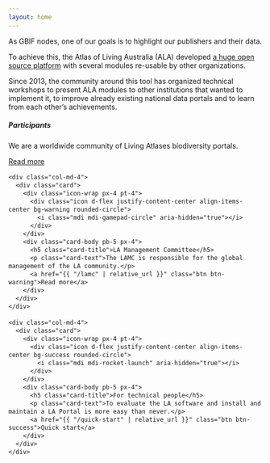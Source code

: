 ```yaml
---
layout: home
---
```


<section>
  <!-- https://bootstrapious.com/p/bootstrap-image-overlay -->
  <!-- Block with a gradient transparent overlay -->
  <!-- https://images.ala.org.au/image/179b8bf5-6858-4798-8ab0-c6ef00e7393b -->
  <div class="overlay-dark bg-cover bg-center p-5" style="background: url(/assets/img/participants/au-5.jpg);background-size: cover; background-repeat: no-repeat;" data-toggle="tooltip" data-placement="right" data-html="true" title="<em>Myrmecobius fasciatus Waterhouse, 1836</em><br>© Owen Lishmund, CC-BY-3.0">
    <div class="overlay-content text-white text-center p-5">
      <div class="container">
        <p class="lead demo-text mb-4">As GBIF nodes, one of our goals is to highlight our publishers and their data.</p>
        <p class="lead demo-text mb-4">To achieve this, the Atlas of Living Australia (ALA) developed <a href="https://github.com/AtlasOfLivingAustralia/" target="_blank">a huge open source platform</a> with several modules re-usable by other organizations.</p>
        <p class="lead demo-text mb-4">Since 2013, the community around this tool has organized technical workshops to present ALA modules to other institutions that wanted to implement it, to improve already existing national data portals and to learn from each other’s achievements.</p>
      </div>
    </div>
  </div>
</section>

<!-- based in https://preview.colorlib.com/#smash -->
<section class="section-2" id="cards">

<div class="container card-styles">
  <div class="row">
    <div class="col-md-4">
      <div class="card">
        <div class="icon-wrap px-4 pt-4">
          <div class="icon d-flex justify-content-center align-items-center bg-info rounded-circle">
            <i class="mdi mdi-account-group" aria-hidden="true"></i>
          </div>
        </div>
        <div class="card-body pb-5 px-4">
          <h5 class="card-title">Participants</h5>
          <p class="card-text">We are a worldwide community of Living Atlases biodiversity portals.</p>
          <a href="{{ "/participants" | relative_url }}" class="btn btn-info">Read more</a>
        </div>
      </div>
    </div>

    <div class="col-md-4">
      <div class="card">
        <div class="icon-wrap px-4 pt-4">
          <div class="icon d-flex justify-content-center align-items-center bg-warning rounded-circle">
            <i class="mdi mdi-gamepad-circle" aria-hidden="true"></i>
          </div>
        </div>
        <div class="card-body pb-5 px-4">
          <h5 class="card-title">LA Management Committee</h5>
          <p class="card-text">The LAMC is responsible for the global management of the LA community.</p>
          <a href="{{ "/lamc" | relative_url }}" class="btn btn-warning">Read more</a>
        </div>
      </div>
    </div>

    <div class="col-md-4">
      <div class="card">
        <div class="icon-wrap px-4 pt-4">
          <div class="icon d-flex justify-content-center align-items-center bg-success rounded-circle">
            <i class="mdi mdi-rocket-launch" aria-hidden="true"></i>
          </div>
        </div>
        <div class="card-body pb-5 px-4">
          <h5 class="card-title">For technical people</h5>
          <p class="card-text">To evaluate the LA software and install and maintain a LA Portal is more easy than never.</p>
          <a href="{{ "/quick-start" | relative_url }}" class="btn btn-success">Quick start</a>
        </div>
      </div>
    </div>

  </div>
</div>
</section>
<section>
  <div class="overlay-light bg-cover bg-center p-5" style="background: url(/assets/img/news/community.png);background-size: cover; background-repeat: no-repeat; opacity: 0.5">
    <img src="/assets/img/news/community.png" style="visibility: hidden; width: 100%" />
  </div>
</section>
<section>
  <!-- Block with a gradient transparent overlay -->
  <div class="overlay-light bg-cover bg-center p-5" style="background: url(/assets/img/participants/au-5.jpg)">
    <div class="overlay-content text-white text-center p-5">
      <div class="container">
        <p class="lead demo-text mb-4"></p>
      </div>
    </div>
  </div>
</section>
